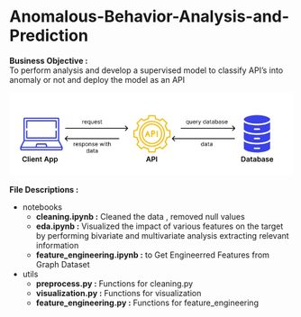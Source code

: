 # Anomalous-Behavior-Analysis-and-Prediction
**Business Objective :** <br>
 To perform analysis and develop a supervised model to classify API’s into anomaly or not and deploy the model as an API

![](/images/api.jpg)


**File Descriptions :** <br>
* notebooks 
    * **cleaning.ipynb :** Cleaned the data , removed null values 
    * **eda.ipynb :**  Visualized the impact of various features on the target by performing bivariate and multivariate analysis extracting relevant information
    * **feature_engineering.ipynb :** to Get Engineerred Features from Graph Dataset
* utils
    * **preprocess.py :**  Functions for cleaning.py
    * **visualization.py :**  Functions for visualization
    * **feature_engineering.py :** Functions for feature_engineering

